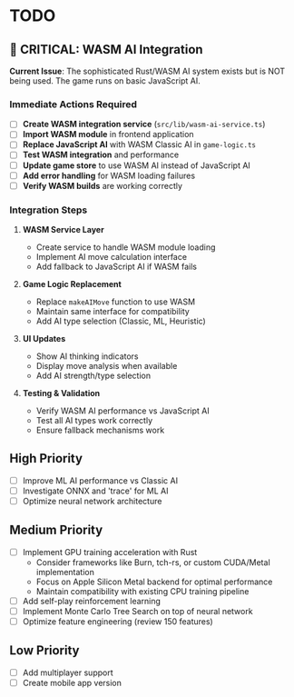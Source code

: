 # TODO

## 🚨 CRITICAL: WASM AI Integration

**Current Issue**: The sophisticated Rust/WASM AI system exists but is NOT being used. The game runs on basic JavaScript AI.

### Immediate Actions Required

- [ ] **Create WASM integration service** (`src/lib/wasm-ai-service.ts`)
- [ ] **Import WASM module** in frontend application
- [ ] **Replace JavaScript AI** with WASM Classic AI in `game-logic.ts`
- [ ] **Test WASM integration** and performance
- [ ] **Update game store** to use WASM AI instead of JavaScript AI
- [ ] **Add error handling** for WASM loading failures
- [ ] **Verify WASM builds** are working correctly

### Integration Steps

1. **WASM Service Layer**
   - Create service to handle WASM module loading
   - Implement AI move calculation interface
   - Add fallback to JavaScript AI if WASM fails

2. **Game Logic Replacement**
   - Replace `makeAIMove` function to use WASM
   - Maintain same interface for compatibility
   - Add AI type selection (Classic, ML, Heuristic)

3. **UI Updates**
   - Show AI thinking indicators
   - Display move analysis when available
   - Add AI strength/type selection

4. **Testing & Validation**
   - Verify WASM AI performance vs JavaScript AI
   - Test all AI types work correctly
   - Ensure fallback mechanisms work

## High Priority

- [ ] Improve ML AI performance vs Classic AI
- [ ] Investigate ONNX and 'trace' for ML AI
- [ ] Optimize neural network architecture

## Medium Priority

- [ ] Implement GPU training acceleration with Rust
  - Consider frameworks like Burn, tch-rs, or custom CUDA/Metal implementation
  - Focus on Apple Silicon Metal backend for optimal performance
  - Maintain compatibility with existing CPU training pipeline
- [ ] Add self-play reinforcement learning
- [ ] Implement Monte Carlo Tree Search on top of neural network
- [ ] Optimize feature engineering (review 150 features)

## Low Priority

- [ ] Add multiplayer support
- [ ] Create mobile app version
